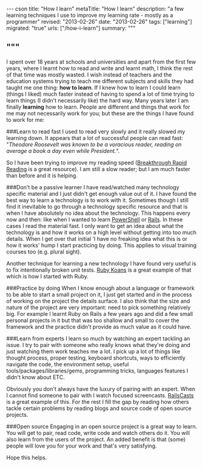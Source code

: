 --- cson
title: "How I learn"
metaTitle: "How I learn"
description: "a few learning techniques I use to improve my learning rate - mostly as a programmer"
revised: "2013-02-26"
date: "2013-02-26"
tags: ["learning"]
migrated: "true"
urls: ["/how-i-learn"]
summary: """

"""
---
I spent over 18 years at schools and universities and apart from the first few years, where I learnt how to read and write and learnt math, I think the rest of that time was mostly wasted. I wish instead of teachers and the education systems trying to teach me different subjects and skills they had taught me one thing: **how to learn**. If I knew how to learn I could learn (things I liked) much faster instead of having to spend a lot of time trying to learn things (I didn't necessarily like) the hard way. Many years later I am finally **learning** how to learn. People are different and things that work for me may not necessarily work for you; but these are the things I have found to work for me:

###Learn to read fast
I used to read very slowly and it really slowed my learning down. It appears that a lot of successful people can read fast: "*Theodore Roosevelt was known to be a voracious reader, reading on average a book a day even while President.*". 

So I have been trying to improve my reading speed ([Breakthrough Rapid Reading](http://www.amazon.com/Breakthrough-Rapid-Reading-Peter-Kump/dp/073520019X) is a great resource). I am still a slow reader; but I am much faster than before and it is helping.

###Don't be a passive learner
I have read/watched many technology specific material and I just didn't get enough value out of it. I have found the best way to learn a technology is to work with it. Sometimes though I still find it inevitable to go through a technology specific resource and that is when I have absolutely no idea about the technology. This happens every now and then: like when I wanted to learn [PowerShell](http://www.powershellpro.com/powershell-tutorial-introduction/) or [Rails](http://ruby.railstutorial.org/). In these cases I read the material fast. I only want to get an idea about what the technology is and how it works on a high level without getting into too much details. When I get over that initial 'I have no freaking idea what this is or how it works' hump I start practicing by doing. This applies to visual training courses too (e.g. plural sight).

Another technique for learning a new technology I have found very useful is to fix intentionally broken unit tests. [Ruby Koans](http://rubykoans.com/) is a great example of that which is how I started with Ruby.

###Practice by doing
When I know enough about a language or framework to be able to start a small project on it, I just get started and in the process of working on the project the details surface. I also think that the size and nature of the project are very important: need to pick something relatively big. For example I learnt Ruby on Rails a few years ago and did a few small personal projects in it  but that was too shallow and small to cover the framework and the practice didn't provide as much value as it could have.

###Learn from experts
I learn so much by watching an expert tackling an issue. I try to pair with someone who really knows what they're doing and just watching them work teaches me a lot. I pick up a lot of things like thought process, proper testing, keyboard shortcuts, ways to efficiently navigate the code, the environment setup, useful tools/packages/libraries/gems, programming tricks, languages features I didn't know about ETC.

Obviously you don't always have the luxury of pairing with an expert. When I cannot find someone to pair with I watch focused screencasts. [RailsCasts](http://railscasts.com/) is a great example of this. For the rest I fill the gap by reading how others tackle certain problems by reading blogs and source code of open source projects.

###Open source
Engaging in an open source project is a great way to learn. You will get to pair, read code, write code and watch others do it. You will also learn from the users of the project. An added benefit is that (some) people will love you for your work and that's very satisfying.

Hope this helps.






